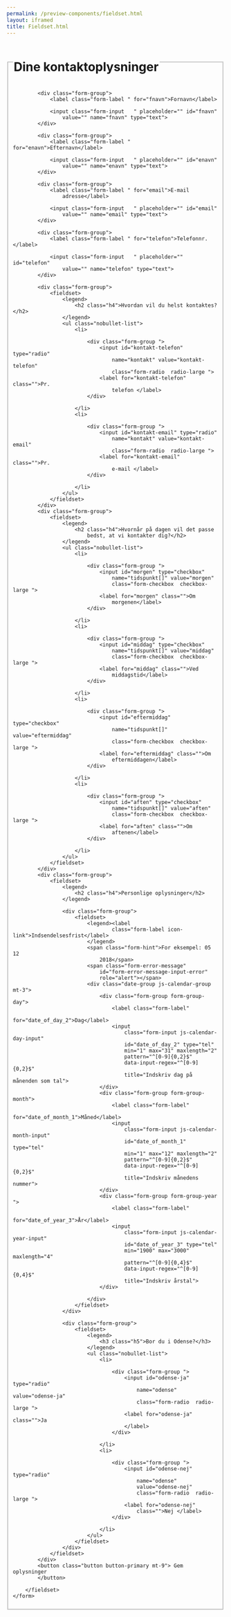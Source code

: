 ```yaml
--- 
permalink: /preview-components/fieldset.html
layout: iframed 
title: Fieldset.html
---
```

<div class="container">
    <form>
        <fieldset>
            <legend>
                <h1 class="h2">Dine kontaktoplysninger</h1>
            </legend>

            <div class="form-group">
                <label class="form-label " for="fnavn">Fornavn</label>

                <input class="form-input   " placeholder="" id="fnavn"
                    value="" name="fnavn" type="text">
            </div>

            <div class="form-group">
                <label class="form-label " for="enavn">Efternavn</label>

                <input class="form-input   " placeholder="" id="enavn"
                    value="" name="enavn" type="text">
            </div>

            <div class="form-group">
                <label class="form-label " for="email">E-mail
                    adresse</label>

                <input class="form-input   " placeholder="" id="email"
                    value="" name="email" type="text">
            </div>

            <div class="form-group">
                <label class="form-label " for="telefon">Telefonnr.</label>

                <input class="form-input   " placeholder="" id="telefon"
                    value="" name="telefon" type="text">
            </div>

            <div class="form-group">
                <fieldset>
                    <legend>
                        <h2 class="h4">Hvordan vil du helst kontaktes?</h2>
                    </legend>
                    <ul class="nobullet-list">
                        <li>

                            <div class="form-group ">
                                <input id="kontakt-telefon" type="radio"
                                    name="kontakt" value="kontakt-telefon"
                                    class="form-radio  radio-large ">
                                <label for="kontakt-telefon" class="">Pr.
                                    telefon </label>
                            </div>

                        </li>
                        <li>

                            <div class="form-group ">
                                <input id="kontakt-email" type="radio"
                                    name="kontakt" value="kontakt-email"
                                    class="form-radio  radio-large ">
                                <label for="kontakt-email" class="">Pr.
                                    e-mail </label>
                            </div>

                        </li>
                    </ul>
                </fieldset>
            </div>
            <div class="form-group">
                <fieldset>
                    <legend>
                        <h2 class="h4">Hvornår på dagen vil det passe
                            bedst, at vi kontakter dig?</h2>
                    </legend>
                    <ul class="nobullet-list">
                        <li>

                            <div class="form-group ">
                                <input id="morgen" type="checkbox"
                                    name="tidspunkt[]" value="morgen"
                                    class="form-checkbox  checkbox-large ">
                                <label for="morgen" class="">Om
                                    morgenen</label>
                            </div>

                        </li>
                        <li>

                            <div class="form-group ">
                                <input id="middag" type="checkbox"
                                    name="tidspunkt[]" value="middag"
                                    class="form-checkbox  checkbox-large ">
                                <label for="middag" class="">Ved
                                    middagstid</label>
                            </div>

                        </li>
                        <li>

                            <div class="form-group ">
                                <input id="eftermiddag" type="checkbox"
                                    name="tidspunkt[]" value="eftermiddag"
                                    class="form-checkbox  checkbox-large ">
                                <label for="eftermiddag" class="">Om
                                    eftermiddagen</label>
                            </div>

                        </li>
                        <li>

                            <div class="form-group ">
                                <input id="aften" type="checkbox"
                                    name="tidspunkt[]" value="aften"
                                    class="form-checkbox  checkbox-large ">
                                <label for="aften" class="">Om
                                    aftenen</label>
                            </div>

                        </li>
                    </ul>
                </fieldset>
            </div>
            <div class="form-group">
                <fieldset>
                    <legend>
                        <h2 class="h4">Personlige oplysninger</h2>
                    </legend>

                    <div class="form-group">
                        <fieldset>
                            <legend><label
                                    class="form-label icon-link">Indsendelsesfrist</label>
                            </legend>
                            <span class="form-hint">For eksempel: 05 12
                                2018</span>
                            <span class="form-error-message"
                                id="form-error-message-input-error"
                                role="alert"></span>
                            <div class="date-group js-calendar-group mt-3">
                                <div class="form-group form-group-day">
                                    <label class="form-label"
                                        for="date_of_day_2">Dag</label>
                                    <input
                                        class="form-input js-calendar-day-input"
                                        id="date_of_day_2" type="tel"
                                        min="1" max="31" maxlength="2"
                                        pattern="^[0-9]{0,2}$"
                                        data-input-regex="^[0-9]{0,2}$"
                                        title="Indskriv dag på månenden som tal">
                                </div>
                                <div class="form-group form-group-month">
                                    <label class="form-label"
                                        for="date_of_month_1">Måned</label>
                                    <input
                                        class="form-input js-calendar-month-input"
                                        id="date_of_month_1" type="tel"
                                        min="1" max="12" maxlength="2"
                                        pattern="^[0-9]{0,2}$"
                                        data-input-regex="^[0-9]{0,2}$"
                                        title="Indskriv månedens nummer">
                                </div>
                                <div class="form-group form-group-year ">
                                    <label class="form-label"
                                        for="date_of_year_3">År</label>
                                    <input
                                        class="form-input js-calendar-year-input"
                                        id="date_of_year_3" type="tel"
                                        min="1900" max="3000" maxlength="4"
                                        pattern="^[0-9]{0,4}$"
                                        data-input-regex="^[0-9]{0,4}$"
                                        title="Indskriv årstal">
                                </div>

                            </div>
                        </fieldset>
                    </div>

                    <div class="form-group">
                        <fieldset>
                            <legend>
                                <h3 class="h5">Bor du i Odense?</h3>
                            </legend>
                            <ul class="nobullet-list">
                                <li>

                                    <div class="form-group ">
                                        <input id="odense-ja" type="radio"
                                            name="odense" value="odense-ja"
                                            class="form-radio  radio-large ">
                                        <label for="odense-ja" class="">Ja
                                        </label>
                                    </div>

                                </li>
                                <li>

                                    <div class="form-group ">
                                        <input id="odense-nej" type="radio"
                                            name="odense"
                                            value="odense-nej"
                                            class="form-radio  radio-large ">
                                        <label for="odense-nej"
                                            class="">Nej </label>
                                    </div>

                                </li>
                            </ul>
                        </fieldset>
                    </div>
                </fieldset>
            </div>
            <button class="button button-primary mt-9"> Gem oplysninger
            </button>

        </fieldset>
    </form>
</div>